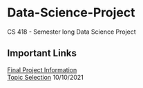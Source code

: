 # Data-Science-Project
CS 418 - Semester long Data Science Project

## Important Links
[Final Project Information](https://docs.google.com/document/d/1iMmcJpgQAO5lYcqyx8f_2vpDmmMjbwcHVjNW2Uw66wA/edit)  
[Topic Selection](https://docs.google.com/document/d/1Qth-k50JnXEz-n_HokXtaduteay9h1EqQ2-33qPnFIw/edit) 10/10/2021
